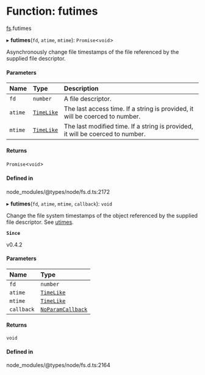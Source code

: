 # Function: futimes

[fs](../modules/fs.md).futimes

▸ **futimes**(`fd`, `atime`, `mtime`): `Promise`<`void`\>

Asynchronously change file timestamps of the file referenced by the supplied file descriptor.

#### Parameters

| Name | Type | Description |
| :------ | :------ | :------ |
| `fd` | `number` | A file descriptor. |
| `atime` | [`TimeLike`](../types/fs.TimeLike.md) | The last access time. If a string is provided, it will be coerced to number. |
| `mtime` | [`TimeLike`](../types/fs.TimeLike.md) | The last modified time. If a string is provided, it will be coerced to number. |

#### Returns

`Promise`<`void`\>

#### Defined in

node_modules/@types/node/fs.d.ts:2172

▸ **futimes**(`fd`, `atime`, `mtime`, `callback`): `void`

Change the file system timestamps of the object referenced by the supplied file
descriptor. See [utimes](fs.utimes.md).

**`Since`**

v0.4.2

#### Parameters

| Name | Type |
| :------ | :------ |
| `fd` | `number` |
| `atime` | [`TimeLike`](../types/fs.TimeLike.md) |
| `mtime` | [`TimeLike`](../types/fs.TimeLike.md) |
| `callback` | [`NoParamCallback`](../types/fs.NoParamCallback.md) |

#### Returns

`void`

#### Defined in

node_modules/@types/node/fs.d.ts:2164
